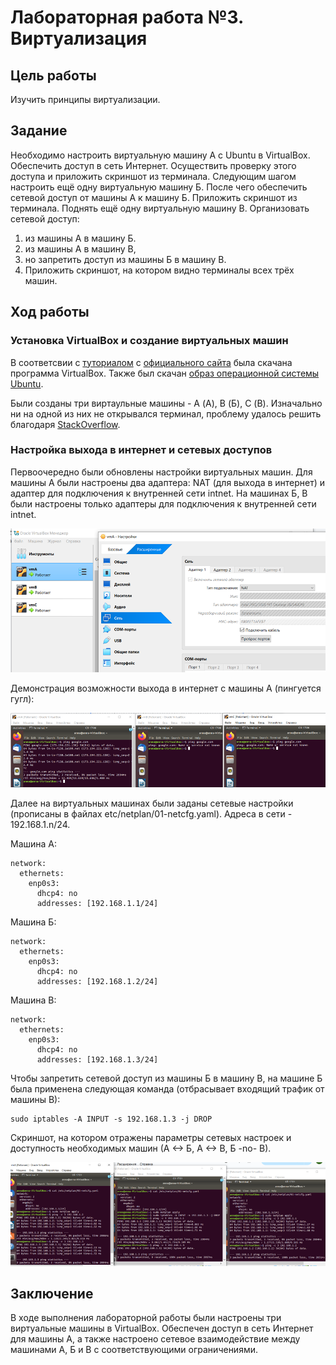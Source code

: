 # Лабораторная работа №3. Виртуализация

## Цель работы
Изучить принципы виртуализации.

## Задание
Необходимо настроить виртуальную машину А с Ubuntu в VirtualBox. Обеспечить доступ в сеть Интернет. Осуществить проверку этого доступа и приложить скриншот из терминала. Следующим шагом настроить ещё одну виртуальную машину Б. После чего обеспечить сетевой доступ от машины А к машину Б. Приложить скриншот из терминала. Поднять ещё одну виртуальную машину В. Организовать сетевой доступ:

1. из машины А в машину Б.
2. из машины А в машину В, 
3. но запретить доступ из машины Б в машину В.
4. Приложить скриншот, на котором видно терминалы всех трёх машин.

## Ход работы

### Установка VirtualBox и создание виртуальных машин

В соответсвии с [туториалом](https://ubuntu.com/tutorials/how-to-run-ubuntu-desktop-on-a-virtual-machine-using-virtualbox#1-overview) c [официального сайта](https://www.virtualbox.org/) была скачана программа VirtualBox. Также был скачан [образ операционной системы Ubuntu](https://releases.ubuntu.com/bionic/). 

Были созданы три виртаульные машины - A (А), B (Б), C (В). Изначально ни на одной из них не открывался терминал, проблему удалось решить благодаря [StackOverflow](https://askubuntu.com/questions/1435918/terminal-not-opening-on-ubuntu-22-04-on-virtual-box-7-0-0).

### Настройка выхода в интернет и сетевых доступов

Первоочередно были обновлены настройки виртуальных машин. Для машины А были настроены два адаптера: NAT (для выхода в интернет) и адаптер для подключения к внутренней сети intnet. На машинах Б, В были настроены только адаптеры для подключения к внутренней сети intnet.

![image](images/adapters.png)

Демонстрация возможности выхода в интернет с машины А (пингуется гугл):

![image](images/google.png)

Далее на виртуальных машинах были заданы сетевые настройки (прописаны в файлах etc/netplan/01-netcfg.yaml). Адреса в сети - 192.168.1.n/24.

Машина А:
```
network:
  ethernets:
    enp0s3:
      dhcp4: no
      addresses: [192.168.1.1/24]
```
Машина Б:
```
network:
  ethernets:
    enp0s3:
      dhcp4: no
      addresses: [192.168.1.2/24]
```
Машина В:
```
network:
  ethernets:
    enp0s3:
      dhcp4: no
      addresses: [192.168.1.3/24]
```

Чтобы запретить сетевой доступ из машины Б в машину В, на машине Б была применена следующая команда (отбрасывает входящий трафик от машины В):
```
sudo iptables -A INPUT -s 192.168.1.3 -j DROP
```

Скриншот, на котором отражены параметры сетевых настроек и доступность необходимых машин (А <-> Б, А <-> В, Б -no- В).

![image](images/network.png)

## Заключение
В ходе выполнения лабораторной работы были настроены три виртуальные машины в VirtualBox. Обеспечен доступ в сеть Интернет для машины А, а также настроено сетевое взаимодействие между машинами А, Б и В с соответствующими ограничениями.
